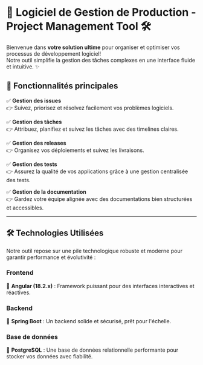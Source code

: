 # 🚀 Logiciel de Gestion de Production - Project Management Tool 🛠️

Bienvenue dans **votre solution ultime** pour organiser et optimiser vos processus de développement logiciel!  
Notre outil simplifie la gestion des tâches complexes en une interface fluide et intuitive. ✨

## 🎯 Fonctionnalités principales

✅ **Gestion des issues**  
👉 Suivez, priorisez et résolvez facilement vos problèmes logiciels.

✅ **Gestion des tâches**  
👉 Attribuez, planifiez et suivez les tâches avec des timelines claires.

✅ **Gestion des releases**  
👉 Organisez vos déploiements et suivez les livraisons.

✅ **Gestion des tests**  
👉 Assurez la qualité de vos applications grâce à une gestion centralisée des tests.

✅ **Gestion de la documentation**  
👉 Gardez votre équipe alignée avec des documentations bien structurées et accessibles.

---

## 🛠️ Technologies Utilisées

Notre outil repose sur une pile technologique robuste et moderne pour garantir performance et évolutivité :

### **Frontend**  
🌟 **Angular (18.2.x)** : Framework puissant pour des interfaces interactives et réactives.

### **Backend**  
🚀 **Spring Boot** : Un backend solide et sécurisé, prêt pour l'échelle.

### **Base de données**  
🐘 **PostgreSQL** : Une base de données relationnelle performante pour stocker vos données avec fiabilité.
